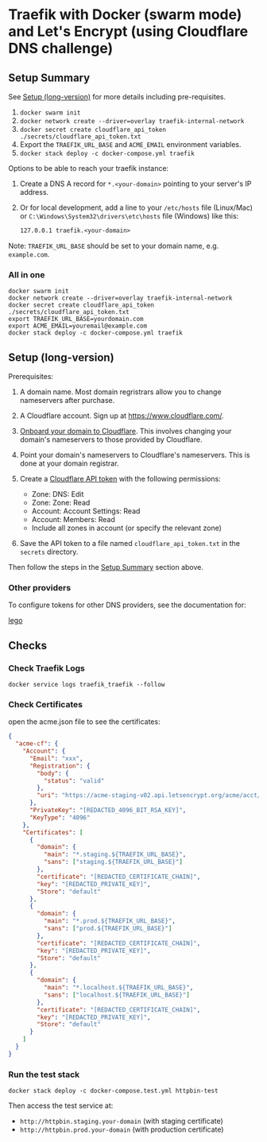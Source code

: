 # Traefik with Docker (swarm mode) and Let's Encrypt (using Cloudflare DNS challenge)

## Setup Summary

See [Setup (long-version)](#setup-long-version) for more details including pre-requisites.

1. `docker swarm init`
2. `docker network create --driver=overlay traefik-internal-network`
3. `docker secret create cloudflare_api_token ./secrets/cloudflare_api_token.txt`
4. Export the `TRAEFIK_URL_BASE` and `ACME_EMAIL` environment variables.
5. `docker stack deploy -c docker-compose.yml traefik`

Options to be able to reach your traefik instance:

1. Create a DNS A record for `*.<your-domain>` pointing to your server's IP address.
2. Or for local development, add a line to your `/etc/hosts` file (Linux/Mac) or `C:\Windows\System32\drivers\etc\hosts` file (Windows) like this:

    ```txt
    127.0.0.1 traefik.<your-domain>
    ```

Note: `TRAEFIK_URL_BASE` should be set to your domain name, e.g. `example.com`.

### All in one

```shell
docker swarm init
docker network create --driver=overlay traefik-internal-network
docker secret create cloudflare_api_token ./secrets/cloudflare_api_token.txt
export TRAEFIK_URL_BASE=yourdomain.com
export ACME_EMAIL=youremail@example.com
docker stack deploy -c docker-compose.yml traefik
```

## Setup (long-version)

Prerequisites:

1. A domain name. Most domain regristrars allow you to change nameservers after purchase.
2. A Cloudflare account. Sign up at <https://www.cloudflare.com/>.
3. [Onboard your domain to Cloudflare](https://developers.cloudflare.com/fundamentals/manage-domains/add-site/). This involves changing your domain's nameservers to those provided by Cloudflare.
4. Point your domain's nameservers to Cloudflare's nameservers. This is done at your domain registrar.

5. Create a [Cloudflare API token](https://developers.cloudflare.com/fundamentals/api/get-started/create-token/) with the following permissions:
   - Zone: DNS: Edit
   - Zone: Zone: Read
   - Account: Account Settings: Read
   - Account: Members: Read
   - Include all zones in account (or specify the relevant zone)

6. Save the API token to a file named `cloudflare_api_token.txt` in the `secrets` directory.

Then follow the steps in the [Setup Summary](#setup-summary) section above.

### Other providers

To configure tokens for other DNS providers, see the documentation for:

[lego](https://go-acme.github.io/lego/dns/cloudflare/)

## Checks

### Check Traefik Logs

```shell
docker service logs traefik_traefik --follow
```

### Check Certificates

open the acme.json file to see the certificates:

```json
{
  "acme-cf": {
    "Account": {
      "Email": "xxx",
      "Registration": {
        "body": {
          "status": "valid"
        },
        "uri": "https://acme-staging-v02.api.letsencrypt.org/acme/acct/[REDACTED]"
      },
      "PrivateKey": "[REDACTED_4096_BIT_RSA_KEY]",
      "KeyType": "4096"
    },
    "Certificates": [
      {
        "domain": {
          "main": "*.staging.${TRAEFIK_URL_BASE}",
          "sans": ["staging.${TRAEFIK_URL_BASE}"]
        },
        "certificate": "[REDACTED_CERTIFICATE_CHAIN]",
        "key": "[REDACTED_PRIVATE_KEY]",
        "Store": "default"
      },
      {
        "domain": {
          "main": "*.prod.${TRAEFIK_URL_BASE}",
          "sans": ["prod.${TRAEFIK_URL_BASE}"]
        },
        "certificate": "[REDACTED_CERTIFICATE_CHAIN]",
        "key": "[REDACTED_PRIVATE_KEY]",
        "Store": "default"
      },
      {
        "domain": {
          "main": "*.localhost.${TRAEFIK_URL_BASE}",
          "sans": ["localhost.${TRAEFIK_URL_BASE}"]
        },
        "certificate": "[REDACTED_CERTIFICATE_CHAIN]",
        "key": "[REDACTED_PRIVATE_KEY]",
        "Store": "default"
      }
    ]
  }
}
```

### Run the test stack

```shell
docker stack deploy -c docker-compose.test.yml httpbin-test
```

Then access the test service at:

- `http://httpbin.staging.your-domain` (with staging certificate)
- `http://httpbin.prod.your-domain` (with production certificate)
